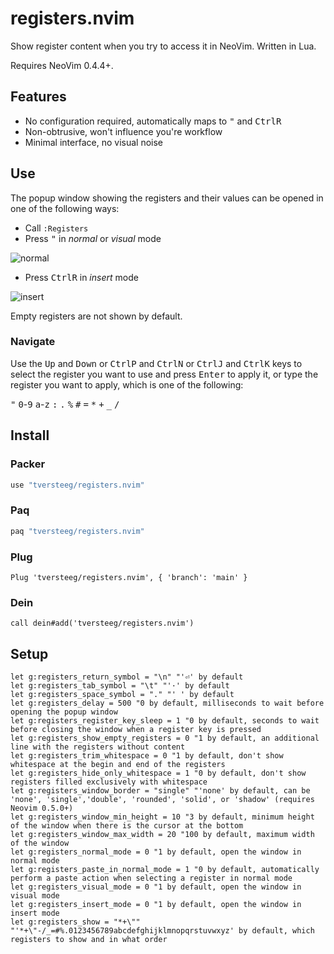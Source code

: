 # registers.nvim

Show register content when you try to access it in NeoVim. Written in Lua.

Requires NeoVim 0.4.4+.

## Features

- No configuration required, automatically maps to <kbd>"</kbd> and <kbd>Ctrl</kbd><kbd>R</kbd>
- Non-obtrusive, won't influence you're workflow
- Minimal interface, no visual noise

## Use

The popup window showing the registers and their values can be opened in one of the following ways:

- Call `:Registers`
- Press <kbd>"</kbd> in _normal_ or _visual_ mode

![normal](docs/normal.png?raw=true)

- Press <kbd>Ctrl</kbd><kbd>R</kbd> in _insert_ mode

![insert](docs/insert.png?raw=true)

Empty registers are not shown by default.

### Navigate

Use the <kbd>Up</kbd> and <kbd>Down</kbd> or <kbd>Ctrl</kbd><kbd>P</kbd> and <kbd>Ctrl</kbd><kbd>N</kbd> or <kbd>Ctrl</kbd><kbd>J</kbd> and <kbd>Ctrl</kbd><kbd>K</kbd> keys to select the register you want to use and press <kbd>Enter</kbd> to apply it, or type the register you want to apply, which is one of the following:

<kbd>"</kbd> <kbd>0</kbd>-<kbd>9</kbd> <kbd>a</kbd>-<kbd>z</kbd> <kbd>:</kbd> <kbd>.</kbd> <kbd>%</kbd> <kbd>#</kbd> <kbd>=</kbd> <kbd>*</kbd> <kbd>+</kbd> <kbd>_</kbd> <kbd>/</kbd>

## Install

### Packer

```lua
use "tversteeg/registers.nvim"
```

### Paq

```lua
paq "tversteeg/registers.nvim"
```

### Plug

```vim
Plug 'tversteeg/registers.nvim', { 'branch': 'main' }
```

### Dein

```vim
call dein#add('tversteeg/registers.nvim')
```

## Setup

```vim
let g:registers_return_symbol = "\n" "'⏎' by default
let g:registers_tab_symbol = "\t" "'·' by default
let g:registers_space_symbol = "." "' ' by default
let g:registers_delay = 500 "0 by default, milliseconds to wait before opening the popup window
let g:registers_register_key_sleep = 1 "0 by default, seconds to wait before closing the window when a register key is pressed
let g:registers_show_empty_registers = 0 "1 by default, an additional line with the registers without content
let g:registers_trim_whitespace = 0 "1 by default, don't show whitespace at the begin and end of the registers
let g:registers_hide_only_whitespace = 1 "0 by default, don't show registers filled exclusively with whitespace
let g:registers_window_border = "single" "'none' by default, can be 'none', 'single','double', 'rounded', 'solid', or 'shadow' (requires Neovim 0.5.0+)
let g:registers_window_min_height = 10 "3 by default, minimum height of the window when there is the cursor at the bottom
let g:registers_window_max_width = 20 "100 by default, maximum width of the window
let g:registers_normal_mode = 0 "1 by default, open the window in normal mode
let g:registers_paste_in_normal_mode = 1 "0 by default, automatically perform a paste action when selecting a register in normal mode
let g:registers_visual_mode = 0 "1 by default, open the window in visual mode
let g:registers_insert_mode = 0 "1 by default, open the window in insert mode
let g:registers_show = "*+\"" "'*+\"-/_=#%.0123456789abcdefghijklmnopqrstuvwxyz' by default, which registers to show and in what order
```
